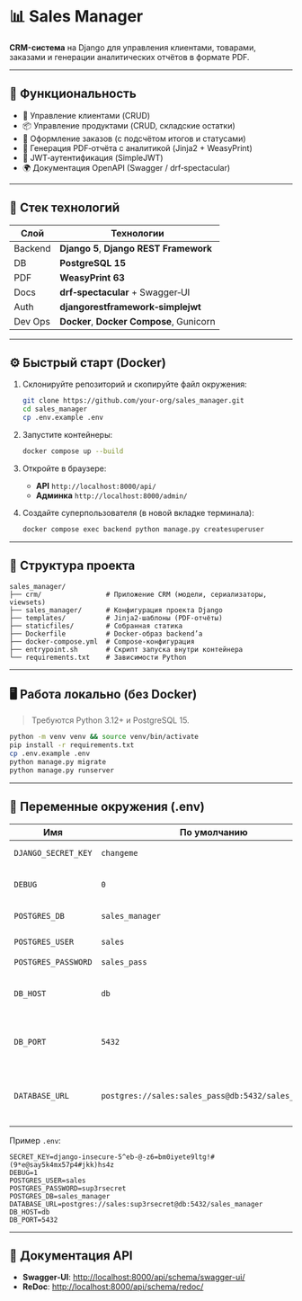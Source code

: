 # 📊 Sales Manager

**CRM-система** на Django для управления клиентами, товарами, заказами и генерации аналитических отчётов в формате PDF.

---

## 🚀 Функциональность

* 👤 Управление клиентами (CRUD)
* 📦 Управление продуктами (CRUD, складские остатки)
* 📑 Оформление заказов (с подсчётом итогов и статусами)
* 📄 Генерация PDF‑отчёта с аналитикой (Jinja2 + WeasyPrint)
* 🔐 JWT‑аутентификация (SimpleJWT)
* 🌍 Документация OpenAPI (Swagger / drf‑spectacular)

---

## 🧱 Стек технологий

| Слой    | Технологии                               |
| ------- | ---------------------------------------- |
| Backend | **Django 5**, **Django REST Framework**  |
| DB      | **PostgreSQL 15**                        |
| PDF     | **WeasyPrint 63**                        |
| Docs    | **drf‑spectacular** + Swagger‑UI         |
| Auth    | **djangorestframework‑simplejwt**        |
| Dev Ops | **Docker**, **Docker Compose**, Gunicorn |

---

## ⚙️ Быстрый старт (Docker)

1. Склонируйте репозиторий и скопируйте файл окружения:

   ```bash
   git clone https://github.com/your‑org/sales_manager.git
   cd sales_manager
   cp .env.example .env
   ```

2. Запустите контейнеры:

   ```bash
   docker compose up --build
   ```

3. Откройте в браузере:

   * **API** `http://localhost:8000/api/`
   * **Админка** `http://localhost:8000/admin/`

4. Создайте суперпользователя (в новой вкладке терминала):

   ```bash
   docker compose exec backend python manage.py createsuperuser
   ```

---

## 📂 Структура проекта

```
sales_manager/
├── crm/                # Приложение CRM (модели, сериализаторы, viewsets)
├── sales_manager/      # Конфигурация проекта Django
├── templates/          # Jinja2‑шаблоны (PDF‑отчёты)
├── staticfiles/        # Собранная статика
├── Dockerfile          # Docker‑образ backend’а
├── docker-compose.yml  # Compose‑конфигурация
├── entrypoint.sh       # Скрипт запуска внутри контейнера
└── requirements.txt    # Зависимости Python
```

---

## 🖥️ Работа локально (без Docker)

> Требуются Python 3.12+ и PostgreSQL 15.

```bash
python -m venv venv && source venv/bin/activate
pip install -r requirements.txt
cp .env.example .env
python manage.py migrate
python manage.py runserver
```
---

## 🔑 Переменные окружения (.env)

| Имя                 | По умолчанию                                        | Назначение                                        |
|---------------------| --------------------------------------------------- |---------------------------------------------------|
| `DJANGO_SECRET_KEY` | `changeme`                                          | Секретный ключ Django                             |
| `DEBUG`             | `0`                                                 | Включение режима отладки                          |
| `POSTGRES_DB`       | `sales_manager`                                     | Имя базы данных                                   |
| `POSTGRES_USER`     | `sales`                                             | Пользователь БД                                   |
| `POSTGRES_PASSWORD` | `sales_pass`                                        | Пароль БД                                         |
| `DB_HOST`           | `db`                                                | Хост БД, используется в entrypoint.sh             |
| `DB_PORT`           | `5432`                                              | Порт БД , используется в entrypoint.sh            |
| `DATABASE_URL`      | `postgres://sales:sales_pass@db:5432/sales_manager` | URL для подключения к БД, используется в settings |

Пример `.env`:

```env
SECRET_KEY=django-insecure-5^eb-@-z6=bm0iyete9ltg!#(9*e@say5k4mx57p4#jkk)hs4z
DEBUG=1
POSTGRES_USER=sales
POSTGRES_PASSWORD=sup3rsecret
POSTGRES_DB=sales_manager
DATABASE_URL=postgres://sales:sup3rsecret@db:5432/sales_manager
DB_HOST=db
DB_PORT=5432
```

---

## 📘 Документация API

* **Swagger‑UI**:  [http://localhost:8000/api/schema/swagger-ui/](http://localhost:8000/api/schema/swagger-ui/)
* **ReDoc**:        [http://localhost:8000/api/schema/redoc/](http://localhost:8000/api/schema/redoc/)
